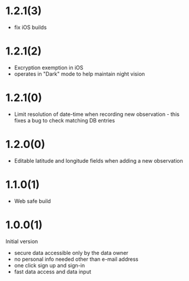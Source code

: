 # 1.2.1(3)
* fix iOS builds

# 1.2.1(2)
* Excryption exemption in iOS
* operates in "Dark" mode to help maintain night vision

# 1.2.1(0)
* Limit resolution of date-time when recording new observation - this fixes a bug to check matching DB entries

# 1.2.0(0)
* Editable latitude and longitude fields when adding a new observation

# 1.1.0(1)
* Web safe build

# 1.0.0(1)
Initial version

* secure data accessible only by the data owner
* no personal info needed other than e-mail address
* one click sign up and sign-in
* fast data access and data input

